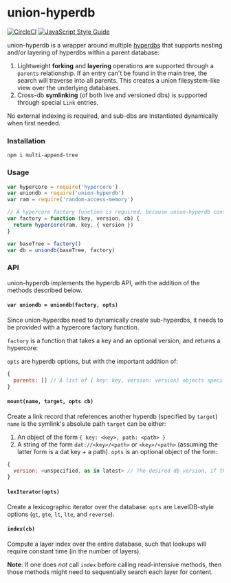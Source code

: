 # union-hyperdb
[![CircleCI](https://circleci.com/gh/andrewosh/union-hyperdb.svg?style=svg)](https://circleci.com/gh/andrewosh/union-hyperdb)
[![JavaScript Style Guide](https://img.shields.io/badge/code_style-standard-brightgreen.svg)](https://standardjs.com)

union-hyperdb is a wrapper around multiple [hyperdbs](https://github.com/mafintosh/hyperdb) that supports nesting and/or layering of hyperdbs within a parent database:

1. Lightweight __forking__ and __layering__ operations are supported through a `parents` relationship. If an entry can't be found in the main tree, the search will traverse into all parents. This creates a union filesystem-like view over the underlying databases.
2. Cross-db __symlinking__ (of both live and versioned dbs) is supported through special `Link` entries. 

No external indexing is required, and sub-dbs are instantiated dynamically when first needed.

### Installation
`npm i multi-append-tree`

### Usage

```js
var hypercore = require('hypercore')
var uniondb = require('union-hyperdb')
var ram = require('random-access-memory')

// A hypercore factory function is required, because union-hyperdb constructs hyperdbs dynamically.
var factory = function (key, version, cb) {
  return hypercore(ram, key, { version })
}

var baseTree = factory()
var db = uniondb(baseTree, factory)
```

### API
union-hyperdb implements the hyperdb API, with the addition of the methods described below.

#### `var uniondb = uniondb(factory, opts)`

Since union-hyperdbs need to dynamically create sub-hyperdbs, it needs to be provided with a hypercore factory function.

`factory` is a function that takes a key and an optional version, and returns a hypercore:

`opts` are hyperdb options, but with the important addition of:
```js
{ 
  parents: [] // A list of { key: key, version: version} objects specifying parent append-trees.
}
```

#### `mount(name, target, opts cb)`

Create a link record that references another hyperdb (specified by `target`)
`name` is the symlink's absolute path
`target` can be either:
1. An object of the form `{ key: <key>, path: <path> }`
2. A string of the form `dat://<key>/<path>` or `<key>/<path>` (assuming the latter form is a dat key + a path).
`opts` is an optional object of the form:
```js
{
  version: <unspecified, as in latest> // The desired db version, if the link should be versioned (static).
}
```

#### `lexIterator(opts)`

Create a lexicographic iterator over the database. 
`opts` are LevelDB-style options (`gt`, `gte`, `lt`, `lte`, and `reverse`).

#### `index(cb)`

Compute a layer index over the entire database, such that lookups will require constant time (in the number of layers). 

__Note__: If one does *not* call `index` before calling read-intensive methods, then those methods might need to sequentially search each layer for content.
